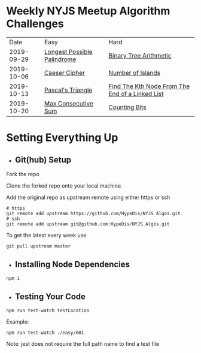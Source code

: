 # Weekly NYJS Meetup Algorithm Challenges

<div>
  <table>
    <tr>
      <td>Date</td>
      <td>Easy</td>
      <td>Hard</td>
    </tr>
      <td>2019-09-29</td>
      <td><a href="easy/2019-09-29/Longest_Possible_Palindrome.js">Longest Possible Palindrome</a></td>
      <td><a href="hard/2019-09-29/Binary_Tree_Arithmetic.js">Binary Tree Arithmetic</a> </td>
    </tr>
    </tr>
      <td>2019-10-06</td>
      <td><a href="easy/2019-10-06/Caeser_Cipher.js">Caeser Cipher</a></td>
      <td><a href="hard/2019-10-06/Number_of_Islands.js">Number of Islands</a> </td>
    </tr>
     </tr>
      <td>2019-10-13</td>
      <td><a href="easy/2019-10-13/Pascals_Triangle.js">Pascal's Triangle</a></td>
      <td><a href="hard/2019-10-13/Find_Kth_Node_From_End_Of_Linked_List.js">Find The Kth Node From The End of a Linked List</a> </td>
    </tr>
    </tr>
      <td>2019-10-20</td>
      <td><a href="easy/2019-10-20/Max_Consecutive_Sum.js">Max Consecutive Sum</a></td>
      <td><a href="hard/2019-10-20/Counting_Bits.js">Counting Bits</a> </td>
    </tr>
  </table>
</div>

# Setting Everything Up

- ## Git(hub) Setup

Fork the repo

Clone the forked repo onto your local machine.

Add the original repo as upstream remote using either https or ssh

```
# https
git remote add upstream https://github.com/HypeDis/NYJS_Algos.git
# ssh
git remote add upstream git@github.com:HypeDis/NYJS_Algos.git
```

To get the latest every week use

```
git pull upstream master
```

- ## Installing Node Dependencies

```
npm i
```

- ## Testing Your Code

```
npm run test-watch testLocation
```

Example:

```
npm run test-watch ./easy/001
```

Note: jest does not require the full path name to find a test file
